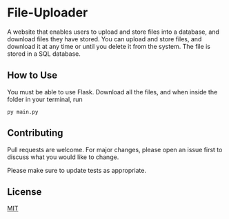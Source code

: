 # File-Uploader

A website that enables users to upload and store files into a database, and download files they have stored. You can upload and store files, and download it at any time or until you delete it from the system. The file is stored in a SQL database.

## How to Use

You must be able to use Flask. Download all the files, and when inside the folder in your terminal, run
```
py main.py
```

## Contributing
Pull requests are welcome. For major changes, please open an issue first to discuss what you would like to change.

Please make sure to update tests as appropriate.

## License
[MIT](https://choosealicense.com/licenses/mit/)